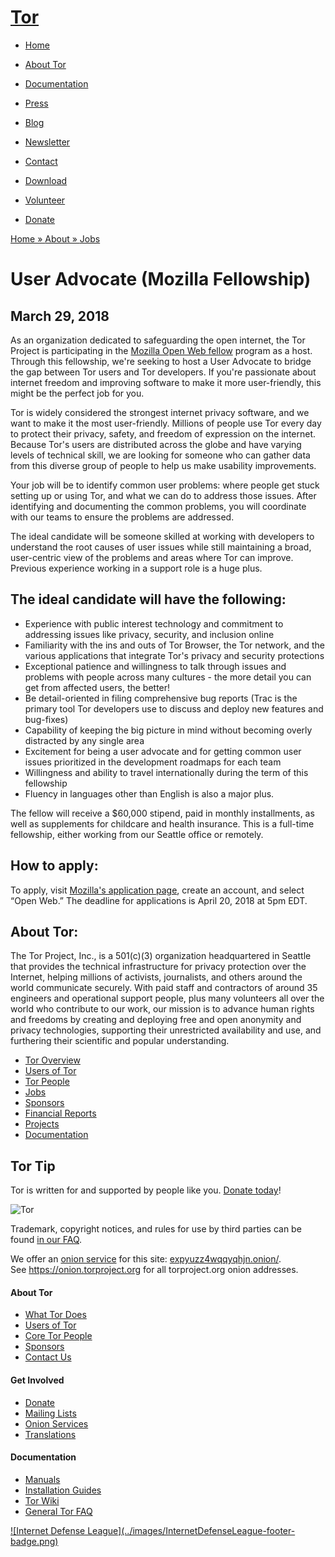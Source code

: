 # [Tor](../index.html.en)

  * [Home](../index.html.en)
  * [About Tor](../about/overview.html.en)
  * [Documentation](../docs/documentation.html.en)
  * [Press](../press/press.html.en)
  * [Blog](https://blog.torproject.org/blog/)
  * [Newsletter](https://newsletter.torproject.org)
  * [Contact](../about/contact.html.en)

  * [Download](../download/download-easy.html.en)
  * [Volunteer](../getinvolved/volunteer.html.en)
  * [Donate](../donate/donate-button.html.en)

[Home » ](../index.html.en) [About » ](../about/overview.html.en)
[Jobs](../about/jobs.html.en)

# User Advocate (Mozilla Fellowship)

## March 29, 2018

As an organization dedicated to safeguarding the open internet, the Tor
Project is participating in the [Mozilla Open Web
fellow](https://advocacy.mozilla.org/en-US/open-web-fellows/overview) program
as a host. Through this fellowship, we're seeking to host a User Advocate to
bridge the gap between Tor users and Tor developers. If you're passionate
about internet freedom and improving software to make it more user-friendly,
this might be the perfect job for you.

Tor is widely considered the strongest internet privacy software, and we want
to make it the most user-friendly. Millions of people use Tor every day to
protect their privacy, safety, and freedom of expression on the internet.
Because Tor's users are distributed across the globe and have varying levels
of technical skill, we are looking for someone who can gather data from this
diverse group of people to help us make usability improvements.

Your job will be to identify common user problems: where people get stuck
setting up or using Tor, and what we can do to address those issues. After
identifying and documenting the common problems, you will coordinate with our
teams to ensure the problems are addressed.

The ideal candidate will be someone skilled at working with developers to
understand the root causes of user issues while still maintaining a broad,
user-centric view of the problems and areas where Tor can improve. Previous
experience working in a support role is a huge plus.

## The ideal candidate will have the following:

  * Experience with public interest technology and commitment to addressing issues like privacy, security, and inclusion online
  * Familiarity with the ins and outs of Tor Browser, the Tor network, and the various applications that integrate Tor's privacy and security protections
  * Exceptional patience and willingness to talk through issues and problems with people across many cultures - the more detail you can get from affected users, the better!
  * Be detail-oriented in filing comprehensive bug reports (Trac is the primary tool Tor developers use to discuss and deploy new features and bug-fixes)
  * Capability of keeping the big picture in mind without becoming overly distracted by any single area
  * Excitement for being a user advocate and for getting common user issues prioritized in the development roadmaps for each team
  * Willingness and ability to travel internationally during the term of this fellowship
  * Fluency in languages other than English is also a major plus.

The fellow will receive a $60,000 stipend, paid in monthly installments, as
well as supplements for childcare and health insurance. This is a full-time
fellowship, either working from our Seattle office or remotely.

## How to apply:

To apply, visit [Mozilla's application
page](https://foundation.mozilla.org/fellowships/apply/), create an account,
and select “Open Web.” The deadline for applications is April 20, 2018 at 5pm
EDT.

## About Tor:

The Tor Project, Inc., is a 501(c)(3) organization headquartered in Seattle
that provides the technical infrastructure for privacy protection over the
Internet, helping millions of activists, journalists, and others around the
world communicate securely. With paid staff and contractors of around 35
engineers and operational support people, plus many volunteers all over the
world who contribute to our work, our mission is to advance human rights and
freedoms by creating and deploying free and open anonymity and privacy
technologies, supporting their unrestricted availability and use, and
furthering their scientific and popular understanding.

  * [Tor Overview](../about/overview.html.en)
  * [Users of Tor](../about/torusers.html.en)
  * [Tor People](../about/corepeople.html.en)
  * [Jobs](../about/jobs.html.en)
  * [Sponsors](../about/sponsors.html.en)
  * [Financial Reports](../about/financials.html.en)
  * [Projects](../projects/projects.html.en)
  * [Documentation](../docs/documentation.html.en)

## Tor Tip

Tor is written for and supported by people like you. [Donate
today](../donate/donate.html.en)!

![Tor](../images/onion.jpg)

Trademark, copyright notices, and rules for use by third parties can be found
[in our FAQ](../docs/trademark-faq.html.en).

We offer an [onion service](https://www.torproject.org/docs/hidden-services)
for this site: [expyuzz4wqqyqhjn.onion/](http://expyuzz4wqqyqhjn.onion/).  
See <https://onion.torproject.org> for all torproject.org onion addresses.

#### About Tor

  * [What Tor Does](../about/overview.html.en)
  * [Users of Tor](../about/torusers.html.en)
  * [Core Tor People](../about/corepeople.html.en)
  * [Sponsors](../about/sponsors.html.en)
  * [Contact Us](../about/contact.html.en)

#### Get Involved

  * [Donate](../donate/donate-foot.html.en)
  * [Mailing Lists](../docs/documentation.html.en#MailingLists)
  * [Onion Services](../docs/onion-services.html.en)
  * [Translations](../getinvolved/translation.html.en)

#### Documentation

  * [Manuals](../docs/tor-manual.html.en)
  * [Installation Guides](../docs/documentation.html.en)
  * [Tor Wiki](https://trac.torproject.org/projects/tor/wiki/)
  * [General Tor FAQ](../docs/faq.html.en)

[![Internet Defense League](../images/InternetDefenseLeague-footer-
badge.png)](https://internetdefenseleague.org/)

